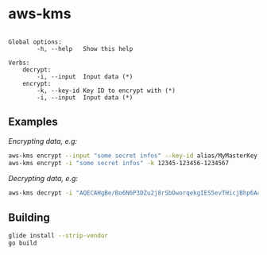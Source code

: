 # aws-kms

```Usage: aws-kms [global options] <verb> [verb options]

Global options:
        -h, --help   Show this help

Verbs:
    decrypt:
        -i, --input  Input data (*)
    encrypt:
        -k, --key-id Key ID to encrypt with (*)
        -i, --input  Input data (*)
```

## Examples

*Encrypting data, e.g:*
```bash
aws-kms encrypt --input "some secret infos" --key-id alias/MyMasterKey
aws-kms encrypt -i "some secret infos" -k 12345-123456-1234567
 ```
 
*Decrypting data, e.g:*

```bash
aws-kms decrypt -i "AQECAHgBe/Bo6N6P3DZu2j8rSbOworqekgIES5evTHicjBhp6A=="
```

## Building
```bash
glide install --strip-vendor
go build
```
